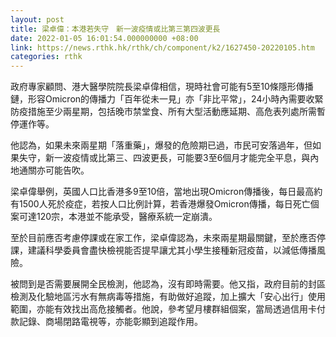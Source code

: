 ```yaml
---
layout: post
title: 梁卓偉：本港若失守　新一波疫情或比第三第四波更長
date: 2022-01-05 16:01:54.000000000 +08:00
link: https://news.rthk.hk/rthk/ch/component/k2/1627450-20220105.htm
categories: rthk
---
```


政府專家顧問、港大醫學院院長梁卓偉相信，現時社會可能有5至10條隱形傳播鏈，形容Omicron的傳播力「百年從未一見」亦「非比平常」，24小時內需要收緊防疫措施至少兩星期，包括晚市禁堂食、所有大型活動應延期、高危表列處所需暫停運作等。

他認為，如果未來兩星期「落重藥」，爆發的危險期已過，市民可安落過年，但如果失守，新一波疫情或比第三、四波更長，可能要3至6個月才能完全平息，與內地通關亦可能告吹。

梁卓偉舉例，英國人口比香港多9至10倍，當地出現Omicron傳播後，每日最高約有1500人死於疫症，若按人口比例計算，若香港爆發Omicron傳播，每日死亡個案可達120宗，本港並不能承受，醫療系統一定崩潰。

至於目前應否考慮停課或在家工作，梁卓偉認為，未來兩星期最關鍵，至於應否停課，建議科學委員會盡快檢視能否提早讓尤其小學生接種新冠疫苗，以減低傳播風險。

被問到是否需要展開全民檢測，他認為，沒有即時需要。他又指，政府目前的封區檢測及化驗地區污水有無病毒等措施，有助做好追蹤，加上擴大「安心出行」使用範圍，亦能有效找出高危接觸者。他說，參考望月樓群組個案，當局透過信用卡付款記錄、商場閉路電視等，亦能彰顯到追蹤作用。
